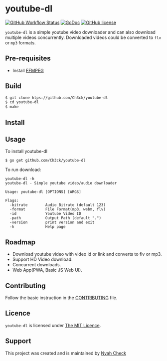 # youtube-dl

[![GitHub Workflow Status](https://img.shields.io/github/workflow/status/ch3ck/youtube-dl/Build?style=for-the-badge)](https://github.com/ch3ck/youtube-dl/actions)
[![GoDoc](https://img.shields.io/badge/godoc-reference-5272B4.svg?style=for-the-badge)](https://godoc.org/github.com/ch3ck/youtube-dl)
[![GitHub license](https://img.shields.io/github/license/ch3ck/youtube-dl?style=for-the-badge)](https://github.com/ch3ck/youtube-dl/blob/master/LICENSE)

`youtube-dl` is a simple youtube video downloader and can also download multiple videos concurrently.
Downloaded videos could be converted to `flv` or `mp3` formats.


## Pre-requisites

- Install [FFMPEG](https://github.com/adaptlearning/adapt_authoring/wiki/Installing-FFmpeg)


## Build

```bash
$ git clone htps://github.com/Ch3ck/youtube-dl
$ cd youtube-dl
$ make
```

## Install



## Usage

To install youtube-dl

```console
$ go get github.com/Ch3ck/youtube-dl
```

To run download:

```console
youtube-dl -h
youtube-dl - Simple youtube video/audio downloader

Usage: youtube-dl [OPTIONS] [ARGS]

Flags:
  -bitrate        Audio Bitrate (default 123)
  -format         File Format(mp3, webm, flv)
  -id             Youtube Video ID
  -path           Output Path (default ".")
  -version        print version and exit
  -h              Help page
```

## Roadmap

* Download youtube video with video id or link and converts to flv or mp3.
* Support HD Video download.
* Concurrent downloads.
* Web App(PWA, Basic JS Web UI).


## Contributing

Follow the basic instruction in the [CONTRIBUTING](CONTRIBUTING.md) file.

## Licence

`youtube-dl` is licensed under [The MIT Licence](LICENSE.md).


## Support

This project was created and is maintained by [Nyah Check](https://twitter.com/ch3ck_)
